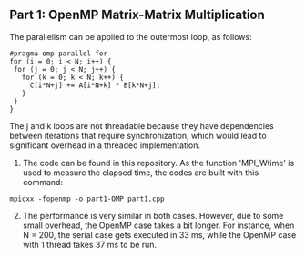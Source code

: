 ## Part 1: OpenMP Matrix-Matrix Multiplication
The parallelism can be applied to the outermost loop, as follows:
 ```
 #pragma omp parallel for
for (i = 0; i < N; i++) {
  for (j = 0; j < N; j++) {
    for (k = 0; k < N; k++) {
      C[i*N+j] += A[i*N+k] * B[k*N+j];
    }
  }
}
 ```
 The j and k loops are not threadable because they have dependencies between iterations that require synchronization, which would lead to significant overhead in a threaded implementation.

  1. The code can be found in this repository. As the function 'MPI_Wtime' is used to measure the elapsed time, the codes are built with this command:
  ```
  mpicxx -fopenmp -o part1-OMP part1.cpp
  ```
  2. The performance is very similar in both cases. However, due to some small overhead, the OpenMP case takes a bit longer. For instance, when N = 200, the serial case gets executed in 33 ms, while the OpenMP case with 1 thread takes 37 ms to be run.
